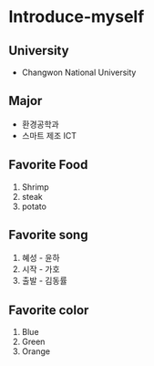 # Introduce-myself

## University
- Changwon National University

## Major
- 환경공학과
- 스마트 제조 ICT



## Favorite Food
1. Shrimp
2. steak
3. potato


## Favorite song
1. 혜성 - 윤하
2. 시작 - 가호
3. 출발 - 김동률


## Favorite color
1. Blue
2. Green
3. Orange


